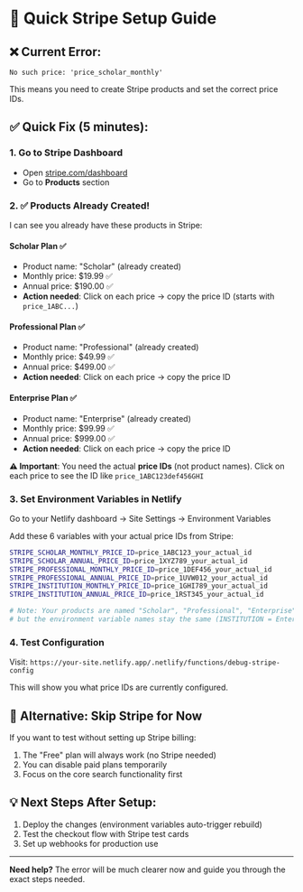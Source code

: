 # 🚀 Quick Stripe Setup Guide

## ❌ **Current Error:**

`No such price: 'price_scholar_monthly'`

This means you need to create Stripe products and set the correct price IDs.

## ✅ **Quick Fix (5 minutes):**

### 1. **Go to Stripe Dashboard**

- Open [stripe.com/dashboard](https://dashboard.stripe.com)
- Go to **Products** section

### 2. **✅ Products Already Created!**

I can see you already have these products in Stripe:

#### **Scholar Plan** ✅
- Product name: "Scholar" (already created)
- Monthly price: $19.99 ✅
- Annual price: $190.00 ✅
- **Action needed**: Click on each price → copy the price ID (starts with `price_1ABC...`)

#### **Professional Plan** ✅
- Product name: "Professional" (already created)
- Monthly price: $49.99 ✅
- Annual price: $499.00 ✅
- **Action needed**: Click on each price → copy the price ID

#### **Enterprise Plan** ✅
- Product name: "Enterprise" (already created)
- Monthly price: $99.99 ✅
- Annual price: $999.00 ✅
- **Action needed**: Click on each price → copy the price ID

**⚠️ Important**: You need the actual **price IDs** (not product names). Click on each price to see the ID like `price_1ABC123def456GHI`

### 3. **Set Environment Variables in Netlify**

Go to your Netlify dashboard → Site Settings → Environment Variables

Add these 6 variables with your actual price IDs from Stripe:

```bash
STRIPE_SCHOLAR_MONTHLY_PRICE_ID=price_1ABC123_your_actual_id
STRIPE_SCHOLAR_ANNUAL_PRICE_ID=price_1XYZ789_your_actual_id
STRIPE_PROFESSIONAL_MONTHLY_PRICE_ID=price_1DEF456_your_actual_id
STRIPE_PROFESSIONAL_ANNUAL_PRICE_ID=price_1UVW012_your_actual_id
STRIPE_INSTITUTION_MONTHLY_PRICE_ID=price_1GHI789_your_actual_id
STRIPE_INSTITUTION_ANNUAL_PRICE_ID=price_1RST345_your_actual_id

# Note: Your products are named "Scholar", "Professional", "Enterprise"
# but the environment variable names stay the same (INSTITUTION = Enterprise)
```

### 4. **Test Configuration**

Visit: `https://your-site.netlify.app/.netlify/functions/debug-stripe-config`

This will show you what price IDs are currently configured.

## 🔗 **Alternative: Skip Stripe for Now**

If you want to test without setting up Stripe billing:

1. The "Free" plan will always work (no Stripe needed)
2. You can disable paid plans temporarily
3. Focus on the core search functionality first

## 💡 **Next Steps After Setup:**

1. Deploy the changes (environment variables auto-trigger rebuild)
2. Test the checkout flow with Stripe test cards
3. Set up webhooks for production use

---

**Need help?** The error will be much clearer now and guide you through the exact steps needed.
